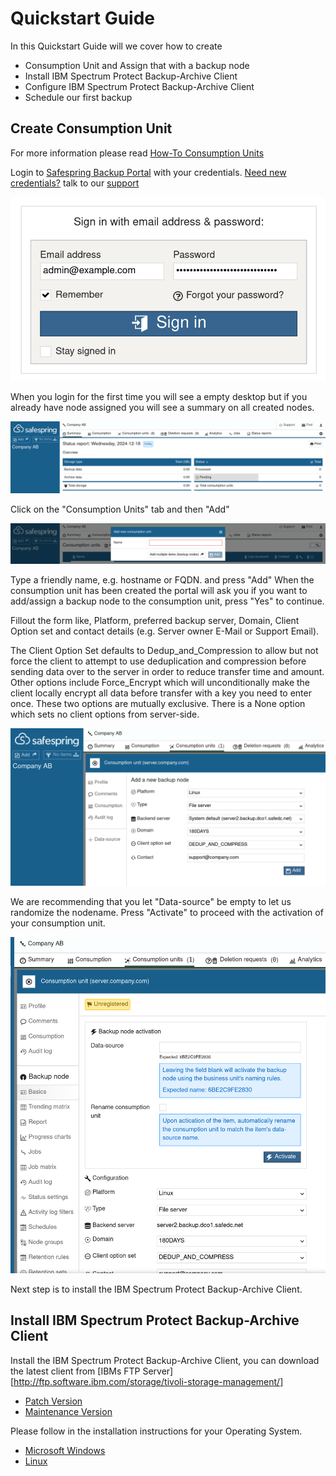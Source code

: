# Quickstart Guide

In this Quickstart Guide will we cover how to create 

- Consumption Unit and Assign that with a backup node
- Install IBM Spectrum Protect Backup-Archive Client
- Configure IBM Spectrum Protect Backup-Archive Client
- Schedule our first backup

## Create Consumption Unit

For more information please read [How-To Consumption Units](howto/consumption-units.md)

Login to [Safespring Backup Portal](https://portal.backup.sto2.safedc.net/) with your credentials. [Need new credentials?](faq.md) talk to our [support](../service/support.md)

![BaaS Portal Login](images/baas-portal-login.png)

When you login for the first time you will see a empty desktop but if you already have node assigned you will see a summary on all created nodes.

![Clean BaaS Portal Desktop](images/baas-portal-summary.png)

Click on the "Consumption Units" tab and then "Add"

![New Consumption Unit](images/baas-portal-new-consumption-unit.png)

Type a friendly name, e.g. hostname or FQDN. and press "Add"
When the consumption unit has been created the portal will ask you if you want to add/assign a backup node to the consumption unit, press "Yes" to continue.

Fillout the form like, Platform, preferred backup server, Domain, Client Option set and contact details (e.g. Server owner E-Mail or Support Email).

The Client Option Set defaults to Dedup_and_Compression to allow but not force the client
to attempt to use deduplication and compression before sending data over to the server
in order to reduce transfer time and amount. Other options include Force_Encrypt which
will unconditionally make the client locally encrypt all data before transfer with a
key you need to enter once. These two options are mutually exclusive. There is a
None option which sets no client options from server-side.

![Consumption Unit New Node](images/baas-portal-consumption-unit-node.png)

We are recommending that you let "Data-source" be empty to let us randomize the nodename.
Press "Activate" to proceed with the activation of your consumption unit.

![Activate Consumption Unit](images/baas-portal-consumption-unit-node-activate.png)

Next step is to install the IBM Spectrum Protect Backup-Archive Client.

## Install IBM Spectrum Protect Backup-Archive Client

Install the IBM Spectrum Protect Backup-Archive Client, you can download the latest client from [IBMs FTP Server][http://ftp.software.ibm.com/storage/tivoli-storage-management/]

- [Patch Version](http://ftp.software.ibm.com/storage/tivoli-storage-management/patches/client/)
- [Maintenance Version](http://ftp.software.ibm.com/storage/tivoli-storage-management/maintenance/client/)

Please follow in the installation instructions for your Operating System.

- [Microsoft Windows](install/windows.md)
- [Linux](install/linux.md)